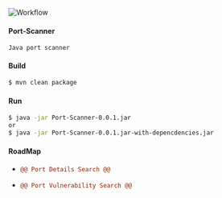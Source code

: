 ![Workflow](https://github.com/broscr/Port-Scanner/actions/workflows/maven.yml/badge.svg)


#### Port-Scanner

``
Java port scanner
``

#### Build

```bash
$ mvn clean package
```

#### Run

```bash
$ java -jar Port-Scanner-0.0.1.jar 
or
$ java -jar Port-Scanner-0.0.1.jar-with-depencdencies.jar
```

#### RoadMap

- ```diff
  @@ Port Details Search @@
  ```
- ```diff
  @@ Port Vulnerability Search @@
  ```
